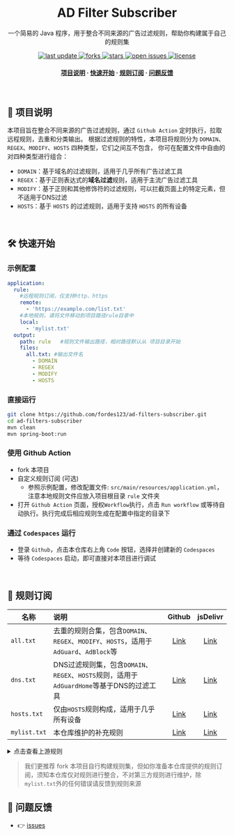 <div align="center">
<h1>AD Filter Subscriber</h1>
  <p>
    一个简易的 Java 程序，用于整合不同来源的广告过滤规则，帮助你构建属于自己的规则集
  </p>
<!-- Badges -->
<p>
  <a href="https://github.com/fordes123/ad-filters-subscriber">
    <img src="https://img.shields.io/github/last-commit/fordes123/ad-filters-subscriber?style=flat-square" alt="last update" />
  </a>
  <a href="https://github.com/fordes123/ad-filters-subscriber">
    <img src="https://img.shields.io/github/forks/fordes123/ad-filters-subscriber?style=flat-square" alt="forks" />
  </a>
  <a href="https://github.com/fordes123/ad-filters-subscriber">
    <img src="https://img.shields.io/github/stars/fordes123/ad-filters-subscriber?style=flat-square" alt="stars" />
  </a>
  <a href="https://github.com/fordes123/ad-filters-subscriber/issues/">
    <img src="https://img.shields.io/github/issues/fordes123/ad-filters-subscriber?style=flat-square" alt="open issues" />
  </a>
  <a href="https://github.com/fordes123/ad-filters-subscriber">
    <img src="https://img.shields.io/github/license/fordes123/ad-filters-subscriber?style=flat-square" alt="license" />
  </a>
</p>

<h4>
    <a href="#a">项目说明</a>
  <span> · </span>
    <a href="#b">快速开始</a>
  <span> · </span>
    <a href="#c">规则订阅</a>
  <span> · </span>
    <a href="#d">问题反馈</a>
  </h4>
</div>

<br />

<h2 id="a">📔 项目说明</h2>

本项目旨在整合不同来源的广告过滤规则，通过 `Github Action` 定时执行，拉取远程规则，去重和分类输出。 根据过滤规则的特性，本项目将规则分为 `DOMAIN`、`REGEX`、`MODIFY`、`HOSTS` 四种类型，它们之间互不包含， 你可在配置文件中自由的对四种类型进行组合：

- `DOMAIN`：基于域名的过滤规则，适用于几乎所有广告过滤工具
- `REGEX`：基于正则表达式的**域名过滤**规则，适用于主流广告过滤工具
- `MODIFY`：基于正则和其他修饰符的过滤规则，可以拦截页面上的特定元素，但不适用于DNS过滤
- `HOSTS`：基于 `HOSTS` 的过滤规则，适用于支持 `HOSTS` 的所有设备

<br/>
<h2 id="b">🛠️ 快速开始</h2>

### 示例配置

```yaml
application:
  rule:
    #远程规则订阅，仅支持http、https
    remote:
      - 'https://example.com/list.txt'
    #本地规则，请将文件移动到项目路径rule目录中
    local:
      - 'mylist.txt'
  output:
    path: rule   #规则文件输出路径，相对路径默认从 项目目录开始
    files:
      all.txt: #输出文件名
        - DOMAIN
        - REGEX
        - MODIFY
        - HOSTS
```

### 直接运行

```bash
git clone https://github.com/fordes123/ad-filters-subscriber.git
cd ad-filters-subscriber
mvn clean
mvn spring-boot:run
```

### 使用 Github Action

- fork 本项目
- 自定义规则订阅 (可选)
    - 参照示例配置，修改配置文件: `src/main/resources/application.yml`，注意本地规则文件应放入项目根目录 `rule` 文件夹
- 打开 `Github Action` 页面，授权`Workflow`执行，点击 `Run workflow` 或等待自动执行。执行完成后相应规则生成在配置中指定的目录下

### 通过 `Codespaces` 运行

- 登录 `Github`，点击本仓库右上角 `Code` 按钮，选择并创建新的 `Codespaces`
- 等待 `Codespaces` 启动，即可直接对本项目进行调试

<br/>
<h2 id="c">🎯 规则订阅</h2>

| 名称           | 说明                                                                   |                                             Github                                             |                                         jsDelivr                                         |
|--------------|:---------------------------------------------------------------------|:----------------------------------------------------------------------------------------------:|:----------------------------------------------------------------------------------------:|
| `all.txt`    | 去重的规则合集，包含`DOMAIN`、`REGEX`、`MODIFY`、`HOSTS`，适用于 `AdGuard`、`AdBlock`等 |  [Link](https://raw.githubusercontent.com/fordes123/ad-filters-subscriber/main/rule/all.txt)   |  [Link](https://cdn.jsdelivr.net/gh/fordes123/ad-filters-subscriber@main/rule/all.txt)   |
| `dns.txt`    | DNS过滤规则集，包含`DOMAIN`、`REGEX`、`HOSTS`规则，适用于`AdGuardHome`等基于DNS的过滤工具    |  [Link](https://raw.githubusercontent.com/fordes123/ad-filters-subscriber/main/rule/dns.txt)   |  [Link](https://cdn.jsdelivr.net/gh/fordes123/ad-filters-subscriber@main/rule/dns.txt)   |
| `hosts.txt`  | 仅由`HOSTS`规则构成，适用于几乎所有设备                                              | [Link](https://raw.githubusercontent.com/fordes123/ad-filters-subscriber/main/rule/hosts.txt)  | [Link](https://cdn.jsdelivr.net/gh/fordes123/ad-filters-subscriber@main/rule/hosts.txt)  |
| `mylist.txt` | 本仓库维护的补充规则                                                           | [Link](https://raw.githubusercontent.com/fordes123/ad-filters-subscriber/main/rule/mylist.txt) | [Link](https://cdn.jsdelivr.net/gh/fordes123/ad-filters-subscriber@main/rule/mylist.txt) |

<details>
<summary>点击查看上游规则</summary>
<ul>
    <li><a href="https://github.com/hoshsadiq/adblock-nocoin-list/">adblock-nocoin-list</a></li>
    <li><a href="https://github.com/durablenapkin/scamblocklist">Scam Blocklist</a></li>
    <li><a href="https://someonewhocares.org/hosts/zero/hosts">Dan Pollock's List</a></li>
    <li><a href="https://raw.githubusercontent.com/AdguardTeam/FiltersRegistry/master/filters/filter_15_DnsFilter/filter.txt">AdGuard DNS filter</a></li>
    <li><a href="https://pgl.yoyo.org/adservers/serverlist.php?hostformat=adblockplus&showintro=1&mimetype=plaintext">Peter Lowe's List</a></li>
    <li><a href="https://abp.oisd.nl/basic/">OISD Blocklist Basic</a></li>
    <li><a href="https://adaway.org/hosts.txt">AdAway Default Blocklist</a></li>
    <li><a href="https://github.com/crazy-max/WindowsSpyBlocker">WindowsSpyBlocker</a></li>
    <li><a href="https://github.com/VeleSila/yhosts">yhosts</a></li>
    <li><a href="https://github.com/jdlingyu/ad-wars">ad-wars</a></li>
    <li><a href="https://raw.githubusercontent.com/AdguardTeam/FiltersRegistry/master/filters/filter_2_Base/filter.txt">AdGuard Base</a></li>
    <li><a href="https://github.com/TG-Twilight/AWAvenue-Adblock-Rule">AWAvenue-Adblock-Rule</a></li>
    <li><a href="https://github.com/neoFelhz/neohosts">neohosts</a></li>
    <li><a href="https://github.com/reek/anti-adblock-killer">anti-adblock-killer</a></li>
</ul>
</details>

> 我们更推荐 fork 本项目自行构建规则集，但如你准备本仓库提供的规则订阅，须知本仓库仅对规则进行整合，不对第三方规则进行维护，除`mylist.txt`外的任何错误请反馈到规则来源

<h2 id="d">💬 问题反馈</h2>

- 👉 [issues](https://github.com/fordes123/ad-filters-subscriber/issues)
